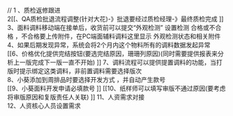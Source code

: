 // 1 、质检返修跟进  
2[[、QA质检批退流程调整(针对大花)-》批退要经过质检经理-》最终质检完成  ]]
3、面料调料移动端在接单后，收货前可以提交“外观检测” 设置检测 合格或不合格 ，不合格要上传附件，在PC端面辅料调料这里显示 外观检测状态和相关附件  
4、如果后期发现异常，系统会将2个月内这个物料所有的调料数据发起异常  
[[6、价格优化提供完结按钮(要选完结原因，珊珊列原因)(同时需要提供报表来分析上一版完成下一版一直不开始) ]]
7、调料流程可以提供提置调料的功能，当打版时提示绑定这类调料，非前置调料需要选择版次  
8、小葵添加到周排品时要选择开发方式 ，并自动产生款号  
[[9、小葵面料开发申请必填款号  ]]
[[10、纸样师可以填写审版不通过原因(要考虑将审版原因和复版责任人关联)  ]]
11、人资需求对接  
12、人资核心人员设置需求